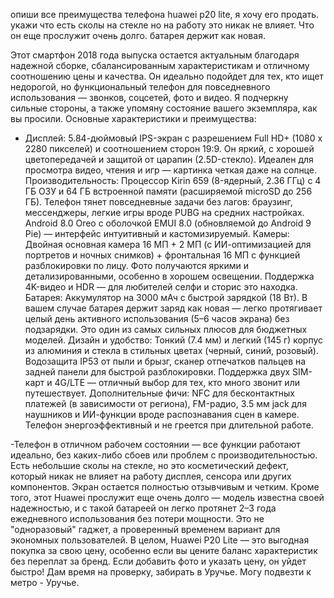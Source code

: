 опиши все преимущества телефона huawei p20 lite, я хочу его продать.
укажи что есть сколы на стекле но на работу это никак не влияет. Что он еще прослужит очень долго.
батарея держит как новая.


Этот смартфон 2018 года выпуска остается актуальным благодаря надежной сборке, сбалансированным характеристикам и отличному соотношению цены и качества. Он идеально подойдет для тех, кто ищет недорогой, но функциональный телефон для повседневного использования — звонков, соцсетей, фото и видео. Я подчеркну сильные стороны, а также упомяну состояние вашего экземпляра, как вы просили.
Основные характеристики и преимущества:

- Дисплей: 5.84-дюймовый IPS-экран с разрешением Full HD+ (1080 x 2280 пикселей) и соотношением сторон 19:9. Он яркий, с хорошей цветопередачей и защитой от царапин (2.5D-стекло). Идеален для просмотра видео, чтения и игр — картинка четкая даже на солнце.
Производительность: Процессор Kirin 659 (8-ядерный, 2.36 ГГц) с 4 ГБ ОЗУ и 64 ГБ встроенной памяти (расширяемой microSD до 256 ГБ). Телефон тянет повседневные задачи без лагов: браузинг, мессенджеры, легкие игры вроде PUBG на средних настройках. Android 8.0 Oreo с оболочкой EMUI 8.0 (обновляемой до Android 9 Pie) — интерфейс интуитивный и кастомизируемый.
Камеры: Двойная основная камера 16 МП + 2 МП (с ИИ-оптимизацией для портретов и ночных снимков) + фронтальная 16 МП с функцией разблокировки по лицу. Фото получаются яркими и детализированными, особенно в хорошем освещении. Поддержка 4K-видео и HDR — для любителей селфи и сторис это находка.
Батарея: Аккумулятор на 3000 мАч с быстрой зарядкой (18 Вт). В вашем случае батарея держит заряд как новая — легко протягивает целый день активного использования (5–6 часов экрана) без подзарядки. Это один из самых сильных плюсов для бюджетных моделей.
Дизайн и удобство: Тонкий (7.4 мм) и легкий (145 г) корпус из алюминия и стекла в стильных цветах (черный, синий, розовый). Водозащита IP53 от пыли и брызг, сканер отпечатков пальцев на задней панели для быстрой разблокировки. Поддержка двух SIM-карт и 4G/LTE — отличный выбор для тех, кто много звонит или путешествует.
Дополнительные фичи: NFC для бесконтактных платежей (в зависимости от региона), FM-радио, 3.5 мм jack для наушников и ИИ-функции вроде распознавания сцен в камере. Телефон энергоэффективный и не греется при длительной работе.

-Телефон в отличном рабочем состоянии — все функции работают идеально, без каких-либо сбоев или проблем с производительностью. Есть небольшие сколы на стекле, но это косметический дефект, который никак не влияет на работу дисплея, сенсора или других компонентов. Экран остается полностью отзывчивым и четким. Кроме того, этот Huawei прослужит еще очень долго — модель известна своей надежностью, и с такой батареей он легко протянет 2–3 года ежедневного использования без потери мощности. Это не "одноразовый" гаджет, а проверенный временем вариант для экономных пользователей.
В целом, Huawei P20 Lite — это выгодная покупка за свою цену, особенно если вы цените баланс характеристик без переплат за бренд. Если добавить фото и указать цену, он уйдет быстро! 
Дам время на проверку, забирать в Уручье. Могу подвезти к метро - Уручье.